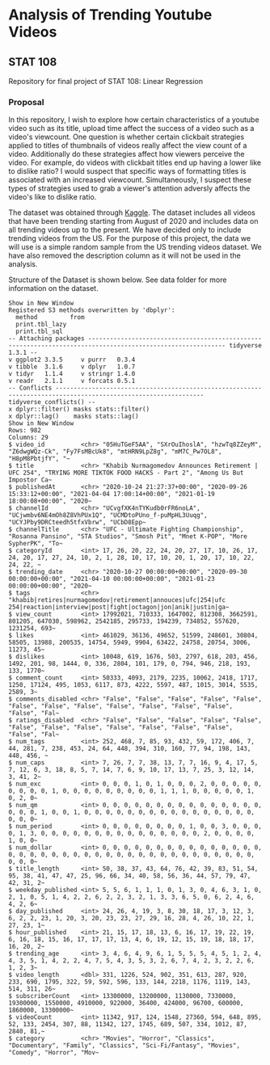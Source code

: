 # Analysis of Trending Youtube Videos
## STAT 108
Repository for final project of STAT 108: Linear Regression

### Proposal
In this repository, I wish to explore how certain characteristics of a youtube video such as its title, upload time affect the success of a video such as a video's viewcount. One question is whether certain clickbait strategies applied to titles of thumbnails of videos really affect the view count of a video. Additionally do these strategies affect how viewers perceive the video. For example, do videos with clickbait titles end up having a lower like to dislike ratio? I would suspect that specific ways of formatting titles is associated with an increased viewcount. Simultaneously, I suspect these types of strategies used to grab a viewer's attention adversly affects the video's like to dislike ratio.

The dataset was obtained through [Kaggle](https://www.kaggle.com/rsrishav/youtube-trending-video-dataset?select=RU_youtube_trending_data.csv). The dataset includes all videos that have been trending starting from August of 2020 and includes data on all trending videos up to the present. We have decided only to include trending videos from the US. For the purpose of this project, the data we will use is a simple random sample from the US trending videos dataset. We have also removed the description column as it will not be used in the analysis.

Structure of the Dataset is shown below. See data folder for more information on the dataset.
```
Show in New Window
Registered S3 methods overwritten by 'dbplyr':
  method         from
  print.tbl_lazy     
  print.tbl_sql      
-- Attaching packages ------------------------------------------------------------------------------------------------------------ tidyverse 1.3.1 --
v ggplot2 3.3.5     v purrr   0.3.4
v tibble  3.1.6     v dplyr   1.0.7
v tidyr   1.1.4     v stringr 1.4.0
v readr   2.1.1     v forcats 0.5.1
-- Conflicts --------------------------------------------------------------------------------------------------------------- tidyverse_conflicts() --
x dplyr::filter() masks stats::filter()
x dplyr::lag()    masks stats::lag()
Show in New Window
Rows: 982
Columns: 29
$ video_id          <chr> "05HuTGeF5AA", "SXrOuIhoslA", "hzwTq8ZZeyM", "Z6dwgWQz-Ck", "Fy7FsMBcUk8", "mtHRN9LpZ8g", "mM7C_Pw7OL8", "H8pM8PbtjfY", "~
$ title             <chr> "Khabib Nurmagomedov Announces Retirement | UFC 254", "TRYING MORE TIKTOK FOOD HACKS - Part 2", "Among Us But Impostor Ca~
$ publishedAt       <chr> "2020-10-24 21:27:37+00:00", "2020-09-26 15:33:12+00:00", "2021-04-04 17:00:14+00:00", "2021-01-19 18:00:08+00:00", "2020~
$ channelId         <chr> "UCvgfXK4nTYKudb0rFR6noLA", "UCjwmbv6NE4mOh8Z8VhPUx1Q", "UCMDtoPUno_f-puMpHL3Uuqg", "UCYJPby9DRCteedh5tfxVbrw", "UCbD8Epp~
$ channelTitle      <chr> "UFC - Ultimate Fighting Championship", "Rosanna Pansino", "STA Studios", "Smosh Pit", "Mnet K-POP", "More SypherPK", "To~
$ categoryId        <int> 17, 26, 20, 22, 24, 20, 27, 17, 10, 26, 17, 24, 20, 17, 27, 24, 10, 2, 1, 28, 10, 17, 10, 20, 1, 20, 17, 10, 22, 24, 22, ~
$ trending_date     <chr> "2020-10-27 00:00:00+00:00", "2020-09-30 00:00:00+00:00", "2021-04-10 00:00:00+00:00", "2021-01-23 00:00:00+00:00", "2020~
$ tags              <chr> "khabib|retires|nurmagomedov|retirement|annouces|ufc|254|ufc 254|reaction|interview|post|fight|octagon|jon|anik|justin|ga~
$ view_count        <int> 17992021, 710333, 1647002, 812308, 3662591, 801205, 647030, 598962, 2542185, 295733, 194239, 734852, 557620, 1231254, 693~
$ likes             <int> 461029, 36136, 49652, 51599, 248601, 30804, 58505, 13988, 200535, 14754, 5949, 9904, 63422, 24758, 20754, 3006, 11273, 45~
$ dislikes          <int> 10048, 619, 1676, 503, 2797, 618, 203, 456, 1492, 201, 98, 1444, 0, 336, 2804, 101, 179, 0, 794, 946, 218, 193, 133, 1770~
$ comment_count     <int> 50333, 4093, 2179, 2235, 10062, 2418, 1717, 1250, 17124, 495, 1053, 6117, 873, 4222, 5597, 487, 1015, 3014, 5535, 2589, 3~
$ comments_disabled <chr> "False", "False", "False", "False", "False", "False", "False", "False", "False", "False", "False", "False", "False", "Fal~
$ ratings_disabled  <chr> "False", "False", "False", "False", "False", "False", "False", "False", "False", "False", "False", "False", "False", "Fal~
$ num_tags          <int> 252, 468, 7, 85, 93, 432, 59, 172, 406, 7, 44, 281, 7, 238, 453, 24, 64, 448, 394, 310, 160, 77, 94, 198, 143, 448, 456, ~
$ num_caps          <int> 7, 26, 7, 7, 38, 13, 7, 7, 16, 9, 4, 17, 5, 7, 12, 6, 3, 18, 8, 5, 7, 14, 7, 6, 9, 10, 17, 13, 7, 25, 3, 12, 14, 3, 41, 2~
$ num_exc           <int> 0, 0, 0, 1, 0, 1, 0, 0, 0, 2, 0, 0, 0, 0, 0, 0, 0, 0, 0, 1, 0, 0, 0, 0, 0, 0, 0, 0, 0, 1, 1, 1, 0, 0, 0, 0, 0, 1, 0, 2, 0~
$ num_qm            <int> 0, 0, 0, 0, 0, 0, 0, 0, 0, 0, 0, 0, 0, 0, 0, 0, 0, 0, 1, 0, 0, 1, 0, 0, 0, 0, 0, 0, 0, 0, 0, 0, 0, 0, 0, 0, 0, 0, 0, 0, 0~
$ num_period        <int> 0, 0, 0, 0, 0, 0, 0, 0, 1, 0, 0, 3, 0, 0, 0, 0, 1, 3, 0, 0, 0, 0, 0, 0, 0, 0, 0, 0, 0, 0, 0, 0, 0, 2, 0, 0, 0, 0, 1, 0, 0~
$ num_dollar        <int> 0, 0, 0, 0, 0, 0, 0, 0, 0, 0, 0, 0, 0, 0, 0, 0, 0, 0, 0, 0, 0, 0, 0, 0, 0, 0, 0, 0, 0, 0, 0, 0, 0, 0, 0, 0, 0, 0, 0, 0, 0~
$ title_length      <int> 50, 38, 37, 43, 64, 76, 42, 39, 83, 51, 54, 95, 38, 41, 47, 47, 25, 96, 66, 34, 40, 58, 56, 36, 44, 57, 79, 47, 42, 31, 2~
$ weekday_published <int> 5, 5, 6, 1, 1, 1, 0, 1, 3, 0, 4, 6, 3, 1, 0, 2, 1, 0, 5, 1, 4, 2, 2, 6, 2, 2, 3, 2, 1, 3, 3, 6, 5, 0, 6, 2, 4, 6, 4, 2, 6~
$ day_published     <int> 24, 26, 4, 19, 3, 8, 30, 18, 17, 3, 12, 3, 6, 2, 2, 23, 1, 20, 3, 20, 23, 23, 27, 29, 16, 28, 4, 26, 10, 22, 1, 27, 23, 1~
$ hour_published    <int> 21, 15, 17, 18, 13, 6, 16, 17, 19, 22, 19, 6, 16, 18, 15, 16, 17, 17, 17, 13, 4, 6, 19, 12, 15, 19, 18, 18, 17, 16, 20, 2~
$ trending_age      <int> 3, 4, 6, 4, 9, 6, 1, 5, 5, 5, 4, 5, 1, 2, 4, 4, 3, 5, 1, 4, 2, 2, 4, 7, 5, 4, 3, 5, 3, 2, 6, 7, 4, 2, 3, 2, 2, 6, 1, 2, 3~
$ video_length      <dbl> 331, 1226, 524, 902, 351, 613, 287, 920, 233, 690, 1795, 322, 59, 592, 596, 133, 144, 2218, 1176, 1119, 143, 514, 311, 26~
$ subscriberCount   <int> 13300000, 13200000, 1130000, 7330000, 19300000, 1550000, 4910000, 922000, 36400, 424000, 96700, 600000, 1860000, 13300000~
$ videoCount        <int> 11342, 917, 124, 1548, 27360, 594, 648, 895, 52, 133, 2454, 307, 88, 11342, 127, 1745, 689, 507, 334, 1012, 87, 2840, 81,~
$ category          <chr> "Movies", "Horror", "Classics", "Documentary", "Family", "Classics", "Sci-Fi/Fantasy", "Movies", "Comedy", "Horror", "Mov~
```
